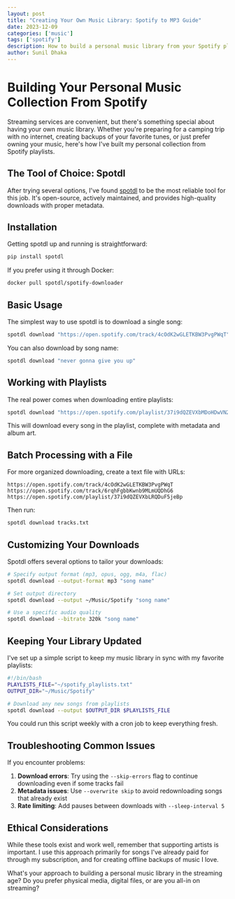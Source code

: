 ```yaml
---
layout: post
title: "Creating Your Own Music Library: Spotify to MP3 Guide"
date: 2023-12-09
categories: ['music']
tags: ['spotify']
description: How to build a personal music library from your Spotify playlists
author: Sunil Dhaka
---
```


# Building Your Personal Music Collection From Spotify

Streaming services are convenient, but there's something special about having your own music library. Whether you're preparing for a camping trip with no internet, creating backups of your favorite tunes, or just prefer owning your music, here's how I've built my personal collection from Spotify playlists.

## The Tool of Choice: Spotdl

After trying several options, I've found [spotdl](https://github.com/spotDL/spotify-downloader) to be the most reliable tool for this job. It's open-source, actively maintained, and provides high-quality downloads with proper metadata.

## Installation

Getting spotdl up and running is straightforward:

```bash
pip install spotdl
```

If you prefer using it through Docker:

```bash
docker pull spotdl/spotify-downloader
```

## Basic Usage

The simplest way to use spotdl is to download a single song:

```bash
spotdl download "https://open.spotify.com/track/4cOdK2wGLETKBW3PvgPWqT"
```

You can also download by song name:

```bash
spotdl download "never gonna give you up"
```

## Working with Playlists

The real power comes when downloading entire playlists:

```bash
spotdl download "https://open.spotify.com/playlist/37i9dQZEVXbMDoHDwVN2tF"
```

This will download every song in the playlist, complete with metadata and album art.

## Batch Processing with a File

For more organized downloading, create a text file with URLs:

```
https://open.spotify.com/track/4cOdK2wGLETKBW3PvgPWqT
https://open.spotify.com/track/6rqhFgbbKwnb9MLmUQDhG6
https://open.spotify.com/playlist/37i9dQZEVXbLRQDuF5jeBp
```

Then run:

```bash
spotdl download tracks.txt
```

## Customizing Your Downloads

Spotdl offers several options to tailor your downloads:

```bash
# Specify output format (mp3, opus, ogg, m4a, flac)
spotdl download --output-format mp3 "song name"

# Set output directory
spotdl download --output ~/Music/Spotify "song name"

# Use a specific audio quality
spotdl download --bitrate 320k "song name"
```

## Keeping Your Library Updated

I've set up a simple script to keep my music library in sync with my favorite playlists:

```bash
#!/bin/bash
PLAYLISTS_FILE="~/spotify_playlists.txt"
OUTPUT_DIR="~/Music/Spotify"

# Download any new songs from playlists
spotdl download --output $OUTPUT_DIR $PLAYLISTS_FILE
```

You could run this script weekly with a cron job to keep everything fresh.

## Troubleshooting Common Issues

If you encounter problems:

1. **Download errors**: Try using the `--skip-errors` flag to continue downloading even if some tracks fail
2. **Metadata issues**: Use `--overwrite skip` to avoid redownloading songs that already exist
3. **Rate limiting**: Add pauses between downloads with `--sleep-interval 5`

## Ethical Considerations

While these tools exist and work well, remember that supporting artists is important. I use this approach primarily for songs I've already paid for through my subscription, and for creating offline backups of music I love.

What's your approach to building a personal music library in the streaming age? Do you prefer physical media, digital files, or are you all-in on streaming?
